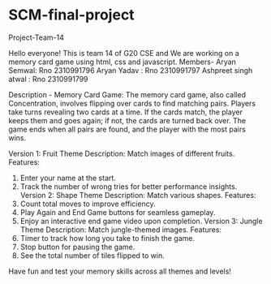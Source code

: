# SCM-final-project
Project-Team-14

Hello everyone! This is team 14 of G20 CSE and We are working on a memory card game using html, css and javascript.
Members-
Aryan Semwal: Rno 2310991796 
Aryan Yadav : Rno 2310991797
Ashpreet singh atwal : Rno 2310991799

Description -
Memory Card Game:
The memory card game, also called Concentration, involves flipping over cards to find matching pairs. Players take turns revealing two cards at a time. If the cards match, the player keeps them and goes again; if not, the cards are turned back over. The game ends when all pairs are found, and the player with the most pairs wins.

Version 1: Fruit Theme
Description: Match images of different fruits.
Features:
1. Enter your name at the start.
2. Track the number of wrong tries for better performance insights.
Version 2: Shape Theme
Description: Match various shapes.
Features:
1. Count total moves to improve efficiency.
2. Play Again and End Game buttons for seamless gameplay.
3. Enjoy an interactive end game video upon completion.
Version 3: Jungle Theme
Description: Match jungle-themed images.
Features:
1. Timer to track how long you take to finish the game.
2. Stop button for pausing the game.
3. See the total number of tiles flipped to win.

Have fun and test your memory skills across all themes and levels!







